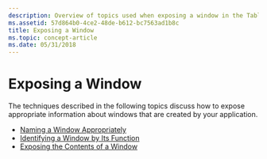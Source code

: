 ```yaml
---
description: Overview of topics used when exposing a window in the Tablet PC.
ms.assetid: 57d864b0-4ce2-48de-b612-bc7563ad1b8c
title: Exposing a Window
ms.topic: concept-article
ms.date: 05/31/2018
---
```


# Exposing a Window

The techniques described in the following topics discuss how to expose appropriate information about windows that are created by your application.

-   [Naming a Window Appropriately](naming-a-window-appropriately.md)
-   [Identifying a Window by Its Function](identifying-a-window-by-its-function.md)
-   [Exposing the Contents of a Window](exposing-the-contents-of-a-window.md)

 

 



